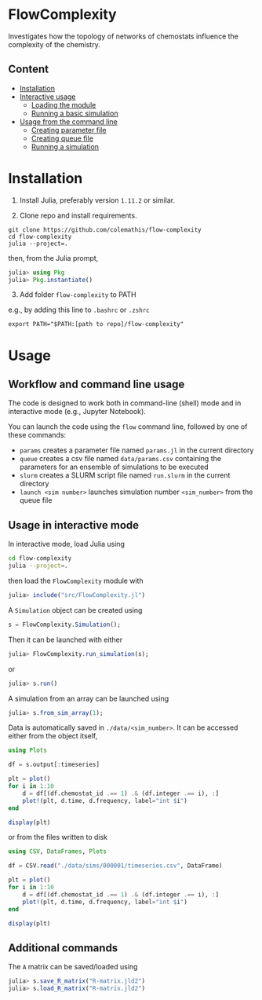 # FlowComplexity

Investigates how the topology of networks of chemostats influence the complexity of the chemistry.

## Content

- [Installation](#installation)
- [Interactive usage](#interactive-usage)
  - [Loading the module](#loading-the-module)
  - [Running a basic simulation](#running-a-basic-simulation)
- [Usage from the command line](#usage-from-the-command-line)
  - [Creating parameter file](#creating-parameter-file)
  - [Creating queue file](#creating-queue-file)
  - [Running a simulation](#running-a-simulation)

# Installation

1. Install Julia, preferably version `1.11.2` or similar.

2. Clone repo and install requirements.

```shell
git clone https://github.com/colemathis/flow-complexity
cd flow-complexity
julia --project=.
```

then, from the Julia prompt,

```julia
julia> using Pkg
julia> Pkg.instantiate()
```

3. Add folder `flow-complexity` to PATH

e.g., by adding this line to `.bashrc` or `.zshrc`

```shell
export PATH="$PATH:[path to repo]/flow-complexity"
```

# Usage

## Workflow and command line usage

The code is designed to work both in command-line (shell) mode and in interactive mode (e.g., Jupyter Notebook).

You can launch the code using the `flow` command line, followed by one of these commands:

- `params` creates a parameter file named `params.jl` in the current directory
- `queue` creates a csv file named `data/params.csv` containing the parameters for an ensemble of simulations to be executed
- `slurm` creates a SLURM script file named `run.slurm` in the current directory
- `launch <sim number>` launches simulation number `<sim_number>` from the queue file

## Usage in interactive mode

In interactive mode, load Julia using

```bash
cd flow-complexity
julia --project=.
```

then load the `FlowComplexity` module with

```julia
julia> include("src/FlowComplexity.jl")
```

A `Simulation` object can be created using

```julia
s = FlowComplexity.Simulation();
```

Then it can be launched with either

```julia
julia> FlowComplexity.run_simulation(s);
```

or

```julia
julia> s.run()
```

A simulation from an array can be launched using

```julia
julia> s.from_sim_array(1);
```

Data is automatically saved in `./data/<sim_number>`. It can be accessed either from the object itself,

```julia
using Plots

df = s.output[:timeseries]

plt = plot()
for i in 1:10
    d = df[(df.chemostat_id .== 1) .& (df.integer .== i), :]
    plot!(plt, d.time, d.frequency, label="int $i")
end

display(plt)
```

or from the files written to disk

```julia
using CSV, DataFrames, Plots

df = CSV.read("./data/sims/000001/timeseries.csv", DataFrame)

plt = plot()
for i in 1:10
    d = df[(df.chemostat_id .== 1) .& (df.integer .== i), :]
    plot!(plt, d.time, d.frequency, label="int $i")
end

display(plt)
```

## Additional commands

The `A` matrix can be saved/loaded using

```julia
julia> s.save_R_matrix("R-matrix.jld2")
julia> s.load_R_matrix("R-matrix.jld2")
```